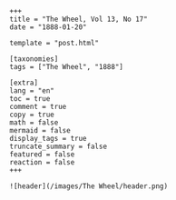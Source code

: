 
    +++
    title = "The Wheel, Vol 13, No 17"
    date = "1888-01-20"

    template = "post.html"

    [taxonomies]
    tags = ["The Wheel", "1888"]

    [extra]
    lang = "en"
    toc = true
    comment = true
    copy = true
    math = false
    mermaid = false
    display_tags = true
    truncate_summary = false
    featured = false
    reaction = false
    +++

    ![header](/images/The Wheel/header.png)

    